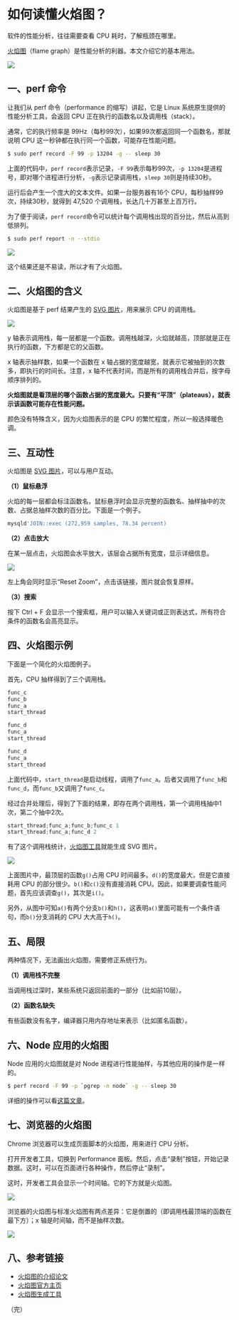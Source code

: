 # 如何读懂火焰图？

软件的性能分析，往往需要查看 CPU 耗时，了解瓶颈在哪里。

[火焰图](http://www.brendangregg.com/flamegraphs.html)（flame graph）是性能分析的利器。本文介绍它的基本用法。

![](http://www.ruanyifeng.com/blogimg/asset/2017/bg2017092502.jpg)

## 一、perf 命令

让我们从 perf 命令（performance 的缩写）讲起，它是 Linux 系统原生提供的性能分析工具，会返回 CPU 正在执行的函数名以及调用栈（stack）。

通常，它的执行频率是 99Hz（每秒99次），如果99次都返回同一个函数名，那就说明 CPU 这一秒钟都在执行同一个函数，可能存在性能问题。

```bash
$ sudo perf record -F 99 -p 13204 -g -- sleep 30
```

上面的代码中，`perf record`表示记录，`-F 99`表示每秒99次，`-p 13204`是进程号，即对哪个进程进行分析，`-g`表示记录调用栈，`sleep 30`则是持续30秒。

运行后会产生一个庞大的文本文件。如果一台服务器有16个 CPU，每秒抽样99次，持续30秒，就得到 47,520 个调用栈，长达几十万甚至上百万行。

为了便于阅读，`perf record`命令可以统计每个调用栈出现的百分比，然后从高到低排列。

```bash
$ sudo perf report -n --stdio
```

![](http://www.ruanyifeng.com/blogimg/asset/2017/bg2017092501.jpg)

这个结果还是不易读，所以才有了火焰图。

## 二、火焰图的含义

火焰图是基于 perf 结果产生的 [SVG 图片](http://queue.acm.org/downloads/2016/Gregg4.svg)，用来展示 CPU 的调用栈。

[![](http://www.ruanyifeng.com/blogimg/asset/2017/bg2017092502.jpg)](http://queue.acm.org/downloads/2016/Gregg4.svg)

y 轴表示调用栈，每一层都是一个函数。调用栈越深，火焰就越高，顶部就是正在执行的函数，下方都是它的父函数。

x 轴表示抽样数，如果一个函数在 x 轴占据的宽度越宽，就表示它被抽到的次数多，即执行的时间长。注意，x 轴不代表时间，而是所有的调用栈合并后，按字母顺序排列的。

**火焰图就是看顶层的哪个函数占据的宽度最大。只要有“平顶”（plateaus），就表示该函数可能存在性能问题。**

颜色没有特殊含义，因为火焰图表示的是 CPU 的繁忙程度，所以一般选择暖色调。

## 三、互动性

火焰图是 [SVG 图片](http://queue.acm.org/downloads/2016/Gregg4.svg)，可以与用户互动。

**（1）鼠标悬浮**

火焰的每一层都会标注函数名，鼠标悬浮时会显示完整的函数名、抽样抽中的次数、占据总抽样次数的百分比。下面是一个例子。

```javascript
mysqld'JOIN::exec (272,959 samples, 78.34 percent)
```

**（2）点击放大**

在某一层点击，火焰图会水平放大，该层会占据所有宽度，显示详细信息。

![](http://www.ruanyifeng.com/blogimg/asset/2017/bg2017092503.jpg)

左上角会同时显示“Reset Zoom”，点击该链接，图片就会恢复原样。

**（3）搜索**

按下 Ctrl + F 会显示一个搜索框，用户可以输入关键词或正则表达式，所有符合条件的函数名会高亮显示。

## 四、火焰图示例

下面是一个简化的火焰图例子。

首先，CPU 抽样得到了三个调用栈。

```javascript
func_c 
func_b 
func_a 
start_thread 

func_d 
func_a 
start_thread 

func_d 
func_a 
start_thread
```

上面代码中，`start_thread`是启动线程，调用了`func_a`。后者又调用了`func_b`和`func_d`，而`func_b`又调用了`func_c`。

经过合并处理后，得到了下面的结果，即存在两个调用栈，第一个调用栈抽中1次，第二个抽中2次。

```javascript
start_thread;func_a;func_b;func_c 1 
start_thread;func_a;func_d 2
```

有了这个调用栈统计，[火焰图工具](https://github.com/brendangregg/FlameGraph)就能生成 SVG 图片。

![](http://www.ruanyifeng.com/blogimg/asset/2017/bg2017092504.jpg)

上面图片中，最顶层的函数`g()`占用 CPU 时间最多。`d()`的宽度最大，但是它直接耗用 CPU 的部分很少。`b()`和`c()`没有直接消耗 CPU。因此，如果要调查性能问题，首先应该调查`g()`，其次是`i()`。

另外，从图中可知`a()`有两个分支`b()`和`h()`，这表明`a()`里面可能有一个条件语句，而`b()`分支消耗的 CPU 大大高于`h()`。

## 五、局限

两种情况下，无法画出火焰图，需要修正系统行为。

**（1）调用栈不完整**

当调用栈过深时，某些系统只返回前面的一部分（比如前10层）。

**（2）函数名缺失**

有些函数没有名字，编译器只用内存地址来表示（比如匿名函数）。

## 六、Node 应用的火焰图

Node 应用的火焰图就是对 Node 进程进行性能抽样，与其他应用的操作是一样的。

```bash
$ perf record -F 99 -p `pgrep -n node` -g -- sleep 30
```

详细的操作可以看[这篇文章](http://www.brendangregg.com/blog/2014-09-17/node-flame-graphs-on-linux.html)。

## 七、浏览器的火焰图

Chrome 浏览器可以生成页面脚本的火焰图，用来进行 CPU 分析。

打开开发者工具，切换到 Performance 面板。然后，点击“录制”按钮，开始记录数据。这时，可以在页面进行各种操作，然后停止“录制”。

这时，开发者工具会显示一个时间轴。它的下方就是火焰图。

![](http://www.ruanyifeng.com/blogimg/asset/2017/bg2017092505.jpg)

浏览器的火焰图与标准火焰图有两点差异：它是倒置的（即调用栈最顶端的函数在最下方）；x 轴是时间轴，而不是抽样次数。

![](http://www.ruanyifeng.com/blogimg/asset/2017/bg2017092506.jpg)

## 八、参考链接

- [火焰图的介绍论文](http://queue.acm.org/detail.cfm?id=2927301)
- [火焰图官方主页](http://www.brendangregg.com/flamegraphs.html)
- [火焰图生成工具](https://github.com/brendangregg/FlameGraph)

（完）